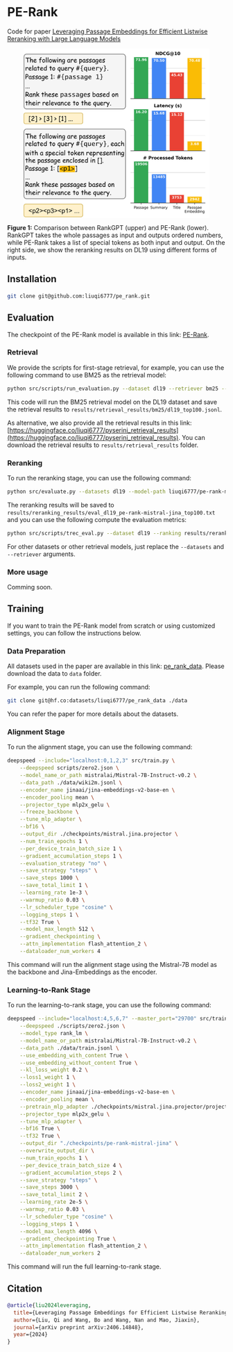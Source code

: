 # PE-Rank

Code for paper [Leveraging Passage Embeddings for Efficient Listwise Reranking with Large Language Models](https://arxiv.org/abs/2406.14848)

<p align="center">
  <img align="center" src="docs/images/cover.jpg" width="430px" />
</p>
<p align="left">
  <b>Figure 1:</b> Comparison between RankGPT (upper) and PE-Rank (lower). RankGPT takes the whole passages as input and outputs ordered numbers, while PE-Rank takes a list of special tokens as both input and output. On the right side, we show the reranking results on DL19 using different forms of inputs.
</p>

## Installation

```bash
git clone git@github.com:liuqi6777/pe_rank.git
```

## Evaluation

The checkpoint of the PE-Rank model is available in this link: [PE-Rank](https://huggingface.co/liuqi6777/pe-rank-mistral-jina).

### Retrieval

We provide the scripts for first-stage retrieval, for example, you can use the following command to use BM25 as the retrieval model:

```bash
python src/scripts/run_evaluation.py --dataset dl19 --retriever bm25 --topk 100
```

This code will run the BM25 retrieval model on the DL19 dataset and save the retrieval results to `results/retrieval_results/bm25/dl19_top100.jsonl`.

As alternative, we also provide all the retrieval results in this link: [https://huggingface.co/liuqi6777/pyserini_retrieval_results](https://huggingface.co/liuqi6777/pyserini_retrieval_results). You can download the retrieval results to `results/retrieval_results` folder.

### Reranking

To run the reranking stage, you can use the following command:

```bash
python src/evaluate.py --datasets dl19 --model-path liuqi6777/pe-rank-mistral-jina --retriever bm25 --topk 100
```

The reranking results will be saved to `results/reranking_results/eval_dl19_pe-rank-mistral-jina_top100.txt` and you can use the following compute the evaluation metrics:

```bash
python src/scripts/trec_eval.py --dataset dl19 --ranking results/reranking_results/eval_dl19_pe-rank-mistral-jina_top100.txt
```

For other datasets or other retrieval models, just replace the `--datasets` and `--retriever` arguments.

### More usage

Comming soon.

## Training

If you want to train the PE-Rank model from scratch or using customized settings, you can follow the instructions below.

### Data Preparation

All datasets used in the paper are available in this link: [pe_rank_data](https://huggingface.co/datasets/liuqi6777/pe_rank_data). Please download the data to `data` folder.

For example, you can run the following command:

```bash
git clone git@hf.co:datasets/liuqi6777/pe_rank_data ./data
```

You can refer the paper for more details about the datasets.

### Alignment Stage

To run the alignment stage, you can use the following command:

```bash
deepspeed --include="localhost:0,1,2,3" src/train.py \
    --deepspeed scripts/zero2.json \
    --model_name_or_path mistralai/Mistral-7B-Instruct-v0.2 \
    --data_path ./data/wiki2m.jsonl \
    --encoder_name jinaai/jina-embeddings-v2-base-en \
    --encoder_pooling mean \
    --projector_type mlp2x_gelu \
    --freeze_backbone \
    --tune_mlp_adapter \
    --bf16 \
    --output_dir ./checkpoints/mistral.jina.projector \
    --num_train_epochs 1 \
    --per_device_train_batch_size 1 \
    --gradient_accumulation_steps 1 \
    --evaluation_strategy "no" \
    --save_strategy "steps" \
    --save_steps 1000 \
    --save_total_limit 1 \
    --learning_rate 1e-3 \
    --warmup_ratio 0.03 \
    --lr_scheduler_type "cosine" \
    --logging_steps 1 \
    --tf32 True \
    --model_max_length 512 \
    --gradient_checkpointing \
    --attn_implementation flash_attention_2 \
    --dataloader_num_workers 4
```

This command will run the alignment stage using the Mistral-7B model as the backbone and Jina-Embeddings as the encoder.

### Learning-to-Rank Stage

To run the learning-to-rank stage, you can use the following command:

```bash
deepspeed --include="localhost:4,5,6,7" --master_port="29700" src/train.py \
    --deepspeed ./scripts/zero2.json \
    --model_type rank_lm \
    --model_name_or_path mistralai/Mistral-7B-Instruct-v0.2 \
    --data_path ./data/train.jsonl \
    --use_embedding_with_content True \
    --use_embedding_without_content True \
    --kl_loss_weight 0.2 \
    --loss1_weight 1 \
    --loss2_weight 1 \
    --encoder_name jinaai/jina-embeddings-v2-base-en \
    --encoder_pooling mean \
    --pretrain_mlp_adapter ./checkpoints/mistral.jina.projector/projector.bin \
    --projector_type mlp2x_gelu \
    --tune_mlp_adapter \
    --bf16 True \
    --tf32 True \
    --output_dir "./checkpoints/pe-rank-mistral-jina" \
    --overwrite_output_dir \
    --num_train_epochs 1 \
    --per_device_train_batch_size 4 \
    --gradient_accumulation_steps 2 \
    --save_strategy "steps" \
    --save_steps 3000 \
    --save_total_limit 2 \
    --learning_rate 2e-5 \
    --warmup_ratio 0.03 \
    --lr_scheduler_type "cosine" \
    --logging_steps 1 \
    --model_max_length 4096 \
    --gradient_checkpointing True \
    --attn_implementation flash_attention_2 \
    --dataloader_num_workers 2
```

This command will run the full learning-to-rank stage.

## Citation

```bibtex
@article{liu2024leveraging,
  title={Leveraging Passage Embeddings for Efficient Listwise Reranking with Large Language Models},
  author={Liu, Qi and Wang, Bo and Wang, Nan and Mao, Jiaxin},
  journal={arXiv preprint arXiv:2406.14848},
  year={2024}
}
```
